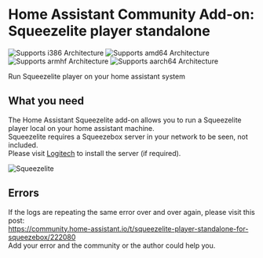 # Home Assistant Community Add-on: Squeezelite player standalone


![Supports i386 Architecture][i386-shield] ![Supports amd64 Architecture][amd64-shield] ![Supports armhf Architecture][armhf-shield] ![Supports aarch64 Architecture][aarch64-shield] 

Run Squeezelite player on your home assistant system

## What you need

The Home Assistant Squeezelite add-on allows you to run a Squeezelite player local on your home assistant machine. \
Squeezelite requires a Squeezebox server in your network to be seen, not included. \
Please visit [Logitech](https://mysqueezebox.com/download) to install the server (if required).

![Squeezelite][screenshot]

## Errors
If the logs are repeating the same error over and over again, please visit this post:<br>
https://community.home-assistant.io/t/squeezelite-player-standalone-for-squeezebox/222080 <br>
Add your error and the community or the author could help you.


[screenshot]: https://github.com/large/hassio-addons/raw/master/squeezelite/screenshot.png
[amd64-shield]: https://img.shields.io/badge/amd64-yes-green.svg
[i386-shield]: https://img.shields.io/badge/i386-yes-green.svg
[armhf-shield]: https://img.shields.io/badge/armhf-yes-green.svg
[aarch64-shield]: https://img.shields.io/badge/aarch64-yes-green.svg
